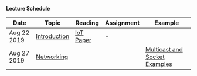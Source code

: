 **Lecture Schedule**

| Date        | Topic        | Reading   | Assignment |Example   |
|-------------|--------------|-----------|------------|---|
| Aug 22 2019 | [Introduction](Module-0-Introduction/Module-0-Introduction.pptx) | [IoT Paper](Module-0-Introduction/IoTPaper.pdf) |  -          |   |
|  Aug 27 2019      |   [Networking](Module-1-Networking/Networking.pptx)           |           |            |  [Multicast and Socket Examples](Module-1-Networking/examples) |
